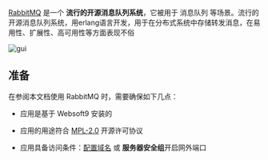 [RabbitMQ](https://www.rabbitmq.com/) 是一个 **流行的开源消息队列系统**，它被用于 消息队列  等场景。流行的开源消息队列系统，用erlang语言开发，用于在分布式系统中存储转发消息，在易用性、扩展性、高可用性等方面表现不俗


![gui](https://libs.websoft9.com/Websoft9/DocsPicture/zh/rabbitmq/rabbitmq-gui-websoft9.png)


## 准备

在参阅本文档使用 RabbitMQ 时，需要确保如下几点：

- 应用是基于 Websoft9 安装的

- 应用的用途符合 [MPL-2.0](https://opensource.org/licenses/MPL-2.0) 开源许可协议

- 应用具备访问条件：[配置域名](./domain-set) 或 **服务器安全组**开启网外端口